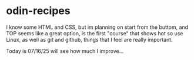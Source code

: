 # odin-recipes

I know some HTML and CSS, but im planning on start from the buttom, and TOP
seems like a great option, is the first "course" that shows hot so use Linux, as well
as git and github, things that I feel are really important.

Today is 07/16/25 will see how much I improve...